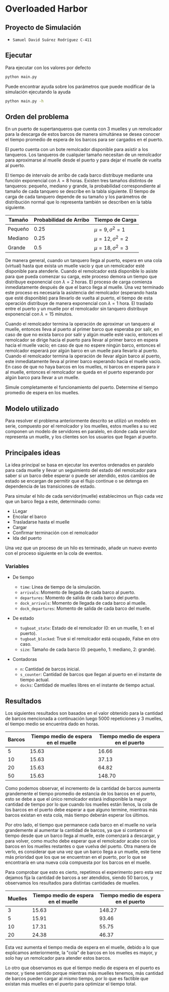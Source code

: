 # Overloaded Harbor

## Proyecto de Simulación

* `Samuel David Suárez Rodríguez C-411`

## Ejecutar

Para ejecutar con los valores por defecto

```bash
python main.py
```

Puede encontrar ayuda sobre los parámetros que puede modificar de la simulación
ejecutando la ayuda

```bash
python main.py -h
```

## Orden del problema

En un puerto de supertanqueros que cuenta con 3 muelles y un remolcador
para la descarga de estos barcos de manera simultánea se desea conocer el tiempo
promedio de espera de los barcos para ser cargados en el puerto.

El puerto cuenta con un bote remolcador disponible para asistir a los tanqueros. Los tanqueros de cualquier tamaño necesitan de un remolcador para
aproximarse al muelle desde el puerto y para dejar el muelle de vuelta al puerto.

El tiempo de intervalo de arribo de cada barco distribuye mediante una función exponencial
con $\lambda = 8$ horas. Existen tres tamaños distintos de tanqueros:
pequeño, mediano y grande, la probabilidad correspondiente al tamaño de cada
tanquero se describe en la tabla siguiente. El tiempo de carga de cada tanquero
depende de su tamaño y los parámetros de distribución normal que lo representa
también se describen en la tabla siguiente.

| Tamaño  | Probabilidad de Arribo | Tiempo de Carga          |
| ---     | ---                    | ---                      |
| Pequeño | 0.25                   | $\mu = 9, \sigma^2 = 1$  |
| Mediano | 0.25                   | $\mu = 12, \sigma^2 = 2$ |
| Grande  | 0.5                    | $\mu = 18, \sigma^2 = 3$ |

De manera general, cuando un tanquero llega al puerto, espera en una cola
(virtual) hasta que exista un muelle vacío y que un remolcador esté disponible
para atenderle. Cuando el remolcador está disponible lo asiste para que pueda
comenzar su carga, este proceso demora un tiempo que distribuye exponencial
con $\lambda = 2$ horas. El proceso de carga comienza inmediatamente después de que
el barco llega al muelle. Una vez terminado este proceso es necesaria la asistencia
del remolcador (esperando hasta que esté disponible) para llevarlo de vuelta al
puerto, el tiempo de esta operación distribuye de manera exponencial con $\lambda = 1$
hora. El traslado entre el puerto y un muelle por el remolcador sin tanquero
distribuye exponencial con $\lambda = 15$ minutos.

Cuando el remolcador termina la operación de aproximar un tanquero al
muelle, entonces lleva al puerto al primer barco que esperaba por salir, en caso de
que no exista barco por salir y algún muelle esté vacío, entonces el remolcador se
dirige hacia el puerto para llevar al primer barco en espera hacia el muelle vacío;
en caso de que no espere ningún barco, entonces el remolcador esperará por algún barco en un muelle para llevarlo al puerto. Cuando el remolcador termina
la operación de llevar algún barco al puerto, este inmediatamente lleva al primer
barco esperando hacia el muelle vacío. En caso de que no haya barcos en los
muelles, ni barcos en espera para ir al muelle, entonces el remolcador se queda
en el puerto esperando por algún barco para llevar a un muelle.

Simule completamente el funcionamiento del puerto. Determine el tiempo
promedio de espera en los muelles.

## Modelo utilizado

Para resolver el problema anteriormente descrito se utilizó un modelo en serie,
compuesto por el remolcador y los muelles, estos muelles a su vez componen un
modelo de servidores en paralelo, en donde cada servidor representa un muelle, y los
clientes son los usuarios que llegan al puerto.

## Principales ideas

La idea principal se basa en ejecutar los eventos ordenados en paralelo para cada
muelle y llevar un seguimiento del estado del remolcador para saber si un barco
debe esperar o puede ser atendido, estos cambios de estado se encargan de
permitir que el flujo continue o se detenga en dependencia de las transiciones
de estado.

Para simular el hilo de cada servidor(muelle) establecimos un flujo cada vez
que un barco llega a este, determinado como:

- LLegar
- Encolar el barco
- Trasladarse hasta el muelle
- Cargar
- Confirmar terminación con el remolcador
- Ida del puerto

Una vez que un proceso de un hilo es terminado, añade un nuevo evento con el
proceso siguiente en la cola de eventos.

### Variables

- De tiempo
  - `time`: Línea de tiempo de la simulación.
  - `arrivals`: Momento de llegada de cada barco al puerto.
  - `departures`: Momento de salida de cada barco del puerto.
  - `dock_arrivals`: Momento de llegada de cada barco al muelle.
  - `dock_departures`: Momento de salida de cada barco del muelle.

- De estado
  - `tugboat_state`: Estado de el remolcador (0: en un muelle, 1: en el puerto).
  - `tugboat_blocked`: True si el remolcador está ocupado, False en otro caso.
  - `size`: Tamaño de cada barco (0: pequeño, 1: mediano, 2: grande).

- Contadoras
  - `n`: Cantidad de barcos inicial.
  - `s_counter`: Cantidad de barcos que llegan al puerto en el instante de tiempo actual.
  - `docks`: Cantidad de muelles libres en el instante de tiempo actual.

## Resultados

Los siguientes resultados son basados en el valor obtenido para la cantidad de
barcos mencionada a continuación luego 5000 repeticiones y 3 muelles, el tiempo medio se
encuentra dado en horas.

| Barcos  | Tiempo medio de espera en el muelle | Tiempo medio de espera en el puerto |
| ---     | ---                                 | ---                                 |
| 5       | 15.63                               | 16.66                               |
| 10      | 15.63                               | 37.13                               |
| 20      | 15.63                               | 64.82                               |
| 50      | 15.63                               | 148.70                              |

Como podemos observar, el incremento de la cantidad de barcos aumenta grandemente
el tiempo promedio de estancia de los barcos en el puerto, esto se
debe a que el único remolcador estará indisponible la mayor cantidad de tiempo
por lo que cuando los muelles están llenos, la cola de los barcos en el puerto
debe esperar a que alguno termine, mientras más barcos existan en esta cola, más
tiempo deberán esperar los últimos.

Por otro lado, el tiempo que permanece cada barco en el muelle no varía grandemente
al aumentar la cantidad de barcos, ya que si contamos el tiempo desde que un barco
llega al muelle, este comenzará a descargar, y para volver, como mucho debe esperar que el
remolcador acabe con los barcos en los muelles restantes o que vuelva del puerto. Otra manera de verlo,
es considerar que una vez que un barco llega a un muelle, este tiene más prioridad
que los que se encuentran en el puerto, por lo que se encontraría en una nueva
cola compuesta por los barcos en el muelle.

Para comprobar que esto es cierto, repetimos el experimento pero esta vez dejamos
fija la cantidad de barcos a ser atendidos, siendo 50 barcos, y observamos los
resultados para distintas cantidades de muelles.

| Muelles | Tiempo medio de espera en el muelle | Tiempo medio de espera en el puerto |
| ---     | ---                                 | ---                                 |
| 3       | 15.63                               | 148.27                               |
| 5       | 15.91                               | 93.46                               |
| 10      | 17.31                               | 55.75                               |
| 20      | 24.38                               | 46.37                              |

Esta vez aumenta el tiempo media de espera en el muelle, debido a lo que explicamos
anteriormente, la "cola" de barcos en los muelles es mayor, y solo hay un
remolcador para atender estos barcos.

Lo otro que observamos es que el tiempo medio de espera en el puerto es menor,
y tiene sentido porque mientras más muelles tenemos, más cantidad de barcos
pueden cargar al mismo tiempo, por lo que es
factible que existan más muelles en el puerto para optimizar el tiempo total.
